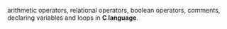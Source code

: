 arithmetic operators, relational operators, boolean operators, comments, declaring variables and loops in **C language**.
